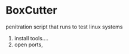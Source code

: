 # BoxCutter
penitration script that runs to test linux systems

1. install tools....
2. open ports, 
